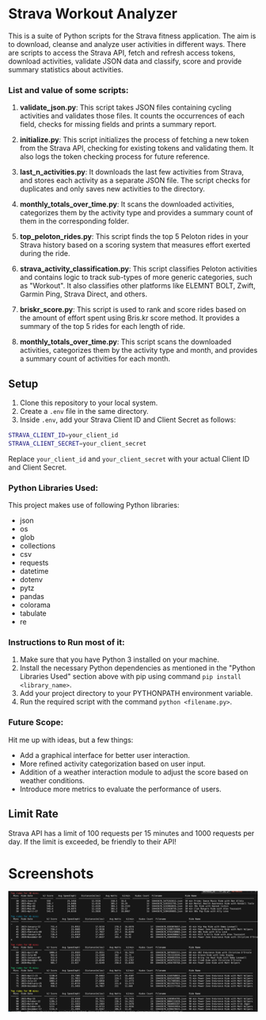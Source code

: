 # Strava Workout Analyzer

This is a suite of Python scripts for the Strava fitness application. The aim is to download, cleanse and analyze user activities in different ways. There are scripts to access the Strava API, fetch and refresh access tokens, download activities, validate JSON data and classify, score and provide summary statistics about activities.

### List and value of some scripts:
1. **validate_json.py**: 
This script takes JSON files containing cycling activities and validates those files. It counts the occurrences of each field, checks for missing fields and prints a summary report.
   
2. **initialize.py**: 
This script initializes the process of fetching a new token from the Strava API, checking for existing tokens and validating them. It also logs the token checking process for future reference.
   
3. **last_n_activities.py**: 
It downloads the last few activities from Strava, and stores each activity as a separate JSON file. The script checks for duplicates and only saves new activities to the directory.
   
4. **monthly_totals_over_time.py**: 
It scans the downloaded activities, categorizes them by the activity type and provides a summary count of them in the corresponding folder.
   
5. **top_peloton_rides.py**: 
This script finds the top 5 Peloton rides in your Strava history based on a scoring system that measures effort exerted during the ride.
   
6. **strava_activity_classification.py**: 
This script classifies Peloton activities and contains logic to track sub-types of more generic categories, such as "Workout". It also classifies other platforms like ELEMNT BOLT, Zwift, Garmin Ping, Strava Direct, and others.

7. **briskr_score.py**: 
This script is used to rank and score rides based on the amount of effort spent using Bris.kr score method. It provides a summary of the top 5 rides for each length of ride.

8. **monthly_totals_over_time.py**: 
This script scans the downloaded activities, categorizes them by the activity type and month, and provides a summary count of activities for each month. 

## Setup
1. Clone this repository to your local system.
2. Create a `.env` file in the same directory.
3. Inside `.env`, add your Strava Client ID and Client Secret as follows:

```sh
STRAVA_CLIENT_ID=your_client_id
STRAVA_CLIENT_SECRET=your_client_secret
```

Replace `your_client_id` and `your_client_secret` with your actual Client ID and Client Secret.

### Python Libraries Used:
This project makes use of following Python libraries:
- json
- os
- glob
- collections
- csv
- requests
- datetime
- dotenv
- pytz
- pandas
- colorama
- tabulate
- re

### Instructions to Run most of it:
1. Make sure that you have Python 3 installed on your machine.
2. Install the necessary Python dependencies as mentioned in the "Python Libraries Used" section above with pip using command `pip install <library_name>`.
3. Add your project directory to your PYTHONPATH environment variable.
4. Run the required script with the command `python <filename.py>`.

### Future Scope:
Hit me up with ideas, but a few things: 
- Add a graphical interface for better user interaction.
- More refined activity categorization based on user input.
- Addition of a weather interaction module to adjust the score based on weather conditions.
- Introduce more metrics to evaluate the performance of users.

## Limit Rate
Strava API has a limit of 100 requests per 15 minutes and 1000 requests per day. If the limit is exceeded, be friendly to their API!

# Screenshots

![Top Rides](./top_rides.png)
